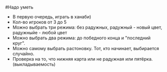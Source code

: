 #Надо уметь
+ В первую очередь, играть в ханаби)
+ Кол-во игроков от 3 до 5
+ Можно выбрать три режима: без радужных, радужный - новый цвет, радужныйе - любой цвет
+ Можно выбрать два режима: до победного конца и "последний круг".
+ Можно самому выбрать растоновку. Тот, кто начинает, выбирается случайно.
+ Проверка на то, что нижняя карта или не радужная или пятёрка. (выкладываемость)
